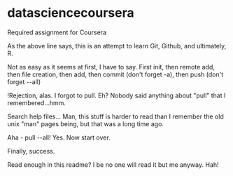 datasciencecoursera
===================

Required assignment for Coursera

As the above line says, this is an attempt to learn Git, Github, and ultimately, R.

Not as easy as it seems at first, I have to say.  First init, then remote add, then file creation, then add, 
then commit (don't forget -a), then push (don't forget --all)

!Rejection, alas.  I forgot to pull.  Eh?  Nobody said anything about "pull" that I remembered...hmm.

Search help files... Man, this stuff is harder to read than I remember the old unix "man" pages being, but
that was a long time ago.

Aha - pull --all!  Yes.  Now start over.

Finally, success.

Read enough in this readme?  I be no one will read it but me anyway.  Hah!
